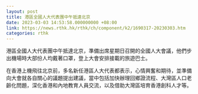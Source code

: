 ```yaml
---
layout: post
title: 港區全國人大代表團中午抵達北京
date: 2023-03-03 14:53:58.000000000 +08:00
link: https://news.rthk.hk/rthk/ch/component/k2/1690317-20230303.htm
categories: rthk
---
```


港區全國人大代表團中午抵達北京，準備出席星期日召開的全國人大會議，他們步出機場時大部份人均戴著口罩，登上大會安排接載的旅遊巴士。

在香港上機飛往北京前，多名新任港區人大代表都表示，心情興奮和期待，並準備向大會就各自關心的議題提出建議，當中包括加快辦理回鄉證流程、大灣區人口老齡化問題，深化香港和內地教育人員交流，以及借助大灣區培育香港創科人才等。
